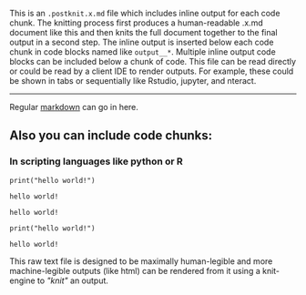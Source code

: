 This is an `.postknit.x.md` file which includes inline output for each code chunk.
The knitting process first produces a human-readable .x.md document like this and then knits the full document together to the final output in a second step.
The inline output is inserted below each code chunk in code blocks named like `output__*`.
Multiple inline output code blocks can be included below a chunk of code.
This file can be read directly or could be read by a client IDE to render outputs.
For example, these could be shown in tabs or sequentially like Rstudio, jupyter, and nteract.

------------------------------------------------------------------------------

Regular [markdown](https://daringfireball.net/projects/markdown/) can go in here.

## Also you can include code chunks:

### In scripting languages like python or R
```{python}
print("hello world!")
```
```{output__md}
hello world!
```
```{output__html}
hello world!
```

```{r}
print("hello world!")
```
```{output__md}
hello world!
```

This raw text file is designed to be maximally human-legible and more machine-legible outputs (like html) can be rendered from it using a knit-engine to *"knit"* an output.
